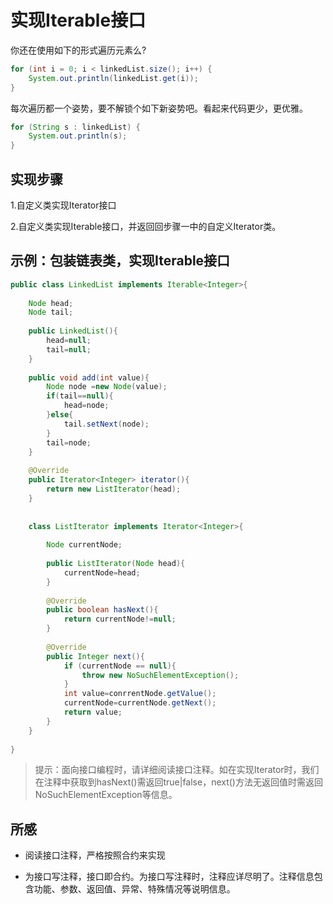 # 实现Iterable接口

你还在使用如下的形式遍历元素么?

```java
for (int i = 0; i < linkedList.size(); i++) {
    System.out.println(linkedList.get(i));
}
```

每次遍历都一个姿势，要不解锁个如下新姿势吧。看起来代码更少，更优雅。

```java
for (String s : linkedList) {
    System.out.println(s);
}
```

## 实现步骤

1.自定义类实现Iterator接口

2.自定义类实现Iterable接口，并返回回步骤一中的自定义Iterator类。

## 示例：包装链表类，实现Iterable接口

```java
public class LinkedList implements Iterable<Integer>{
    
    Node head;
    Node tail;
    
    public LinkedList(){
        head=null;
        tail=null;
    }
    
    public void add(int value){
        Node node =new Node(value);
        if(tail==null){
            head=node;
        }else{
            tail.setNext(node);
        }
        tail=node;
    }
    
    @Override
    public Iterator<Integer> iterator(){
        return new ListIterator(head);
    }
    
    
    class ListIterator implements Iterator<Integer>{
        
        Node currentNode;
        
        public ListIterator(Node head){
            currentNode=head;
        }
        
        @Override
        public boolean hasNext(){
            return currentNode!=null;
        }
        
        @Override
        public Integer next(){
            if (currentNode == null){
                throw new NoSuchElementException();
            }
            int value=conrrentNode.getValue();
            currentNode=currentNode.getNext();
            return value;
        }
    }
    
}
```

> 提示：面向接口编程时，请详细阅读接口注释。如在实现Iterator时，我们在注释中获取到hasNext()需返回true|false，next()方法无返回值时需返回NoSuchElementException等信息。

## 所感

- 阅读接口注释，严格按照合约来实现

- 为接口写注释，接口即合约。为接口写注释时，注释应详尽明了。注释信息包含功能、参数、返回值、异常、特殊情况等说明信息。

